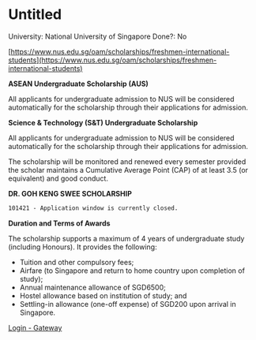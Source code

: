 # Untitled

University: National University of Singapore
Done?: No

[https://www.nus.edu.sg/oam/scholarships/freshmen-international-students](https://www.nus.edu.sg/oam/scholarships/freshmen-international-students)

**ASEAN Undergraduate Scholarship (AUS)**

All applicants for undergraduate admission to NUS will be considered automatically for the scholarship through their applications for admission.

**Science & Technology (S&T) Undergraduate Scholarship**

All applicants for undergraduate admission to NUS will be considered automatically for the scholarship through their applications for admission.

The scholarship will be monitored and renewed every semester provided the scholar maintains a Cumulative Average Point (CAP) of at least 3.5 (or equivalent) and good conduct.

**DR. GOH KENG SWEE SCHOLARSHIP**

```markdown
101421 - Application window is currently closed.
```

**Duration and Terms of Awards**

The scholarship supports a maximum of 4 years of undergraduate study (including Honours). It provides the following:

- Tuition and other compulsory fees;
- Airfare (to Singapore and return to home country upon completion of study);
- Annual maintenance allowance of SGD6500;
- Hostel allowance based on institution of study; and
- Settling-in allowance (one-off expense) of SGD200 upon arrival in Singapore.

[Login - Gateway](https://www.pscgateway.gov.sg/app/gks/account/uidsignin2/)